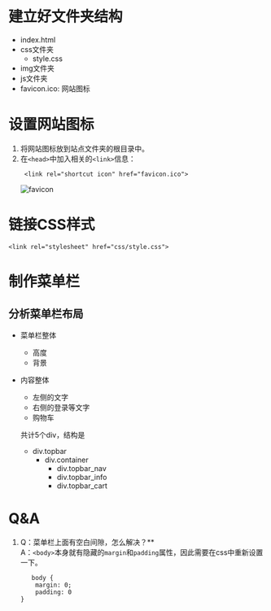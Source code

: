 # 建立好文件夹结构

- index.html
- css文件夹
  - style.css
- img文件夹
- js文件夹
- favicon.ico: 网站图标

# 设置网站图标

1. 将网站图标放到站点文件夹的根目录中。
2. 在`<head>`中加入相关的`<link>`信息：
   ```
    <link rel="shortcut icon" href="favicon.ico">
    ```
    ![favicon](mdimg/favicon.png)

# 链接CSS样式

```
<link rel="stylesheet" href="css/style.css">
```

# 制作菜单栏

## 分析菜单栏布局

- 菜单栏整体
  - 高度
  - 背景
- 内容整体
  - 左侧的文字
  - 右侧的登录等文字
  - 购物车

  共计5个div，结构是
  - div.topbar
    - div.container
      - div.topbar_nav
      - div.topbar_info
      - div.topbar_cart

# Q&A

1. Q：菜单栏上面有空白间隙，怎么解决？**  
   A：`<body>`本身就有隐藏的`margin`和`padding`属性，因此需要在css中重新设置一下。
   ```
      body {
       margin: 0;
       padding: 0
   }
   ```

